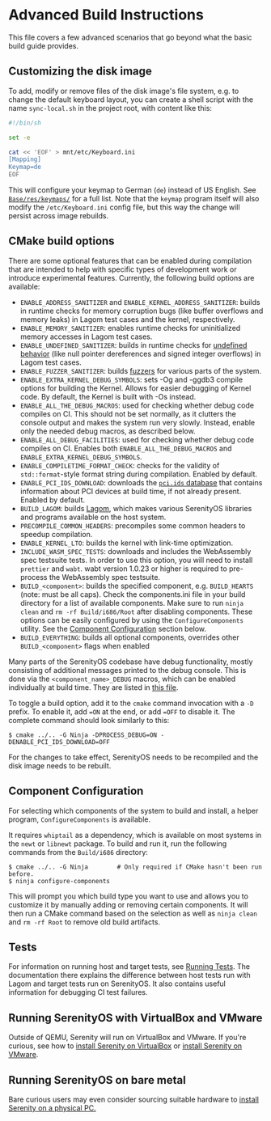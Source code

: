# Advanced Build Instructions

This file covers a few advanced scenarios that go beyond what the basic build guide provides.

## Customizing the disk image

To add, modify or remove files of the disk image's file system, e.g. to change the default keyboard layout, you can create a shell script with the name `sync-local.sh` in the project root, with content like this:

```sh
#!/bin/sh

set -e

cat << 'EOF' > mnt/etc/Keyboard.ini
[Mapping]
Keymap=de
EOF
```

This will configure your keymap to German (`de`) instead of US English. See [`Base/res/keymaps/`](../Base/res/keymaps/) for a full list. Note that the `keymap` program itself will also modify the `/etc/Keyboard.ini` config file, but this way the change will persist across image rebuilds.

## CMake build options

There are some optional features that can be enabled during compilation that are intended to help with specific types of development work or introduce experimental features. Currently, the following build options are available:
- `ENABLE_ADDRESS_SANITIZER` and `ENABLE_KERNEL_ADDRESS_SANITIZER`: builds in runtime checks for memory corruption bugs (like buffer overflows and memory leaks) in Lagom test cases and the kernel, respectively.
- `ENABLE_MEMORY_SANITIZER`: enables runtime checks for uninitialized memory accesses in Lagom test cases.
- `ENABLE_UNDEFINED_SANITIZER`: builds in runtime checks for [undefined behavior](https://en.wikipedia.org/wiki/Undefined_behavior) (like null pointer dereferences and signed integer overflows) in Lagom test cases.
- `ENABLE_FUZZER_SANITIZER`: builds [fuzzers](https://en.wikipedia.org/wiki/Fuzzing) for various parts of the system.
- `ENABLE_EXTRA_KERNEL_DEBUG_SYMBOLS`: sets -Og and -ggdb3 compile options for building the Kernel. Allows for easier debugging of Kernel code. By default, the Kernel is built with -Os instead.
- `ENABLE_ALL_THE_DEBUG_MACROS`: used for checking whether debug code compiles on CI. This should not be set normally, as it clutters the console output and makes the system run very slowly. Instead, enable only the needed debug macros, as described below.
- `ENABLE_ALL_DEBUG_FACILITIES`: used for checking whether debug code compiles on CI. Enables both `ENABLE_ALL_THE_DEBUG_MACROS` and `ENABLE_EXTRA_KERNEL_DEBUG_SYMBOLS`.
- `ENABLE_COMPILETIME_FORMAT_CHECK`: checks for the validity of `std::format`-style format string during compilation. Enabled by default.
- `ENABLE_PCI_IDS_DOWNLOAD`: downloads the [`pci.ids` database](https://pci-ids.ucw.cz/) that contains information about PCI devices at build time, if not already present. Enabled by default.
- `BUILD_LAGOM`: builds [Lagom](../Meta/Lagom/ReadMe.md), which makes various SerenityOS libraries and programs available on the host system.
- `PRECOMPILE_COMMON_HEADERS`: precompiles some common headers to speedup compilation.
- `ENABLE_KERNEL_LTO`: builds the kernel with link-time optimization.
- `INCLUDE_WASM_SPEC_TESTS`: downloads and includes the WebAssembly spec testsuite tests. In order to use this option, you will need to install `prettier` and `wabt`. wabt version 1.0.23 or higher is required to pre-process the WebAssembly spec testsuite.
- `BUILD_<component>`: builds the specified component, e.g. `BUILD_HEARTS` (note: must be all caps). Check the components.ini file in your build directory for a list of available components. Make sure to run `ninja clean` and `rm -rf Build/i686/Root` after disabling components. These options can be easily configured by using the `ConfigureComponents` utility. See the [Component Configuration](#component-configuration) section below.
- `BUILD_EVERYTHING`: builds all optional components, overrides other `BUILD_<component>` flags when enabled

Many parts of the SerenityOS codebase have debug functionality, mostly consisting of additional messages printed to the debug console. This is done via the `<component_name>_DEBUG` macros, which can be enabled individually at build time. They are listed in [this file](../Meta/CMake/all_the_debug_macros.cmake).

To toggle a build option, add it to the `cmake` command invocation with a `-D` prefix. To enable it, add `=ON` at the end, or add `=OFF` to disable it. The complete command should look similarly to this:

```console
$ cmake ../.. -G Ninja -DPROCESS_DEBUG=ON -DENABLE_PCI_IDS_DOWNLOAD=OFF
```

For the changes to take effect, SerenityOS needs to be recompiled and the disk image needs to be rebuilt.

## Component Configuration

For selecting which components of the system to build and install, a helper program, `ConfigureComponents` is available.

It requires `whiptail` as a dependency, which is available on most systems in the `newt` or `libnewt` package. To build and run it, run the following commands from the `Build/i686` directory:
```console
$ cmake ../.. -G Ninja        # Only required if CMake hasn't been run before.
$ ninja configure-components
```

This will prompt you which build type you want to use and allows you to customize it by manually adding or removing certain components. It will then run a CMake command based on the selection as well as `ninja clean` and `rm -rf Root` to remove old build artifacts.

## Tests

For information on running host and target tests, see [Running Tests](RunningTests.md). The documentation there explains the difference between host tests run with Lagom and
target tests run on SerenityOS. It also contains useful information for debugging CI test failures.

## Running SerenityOS with VirtualBox and VMware

Outside of QEMU, Serenity will run on VirtualBox and VMware. If you're curious, see how to [install Serenity on VirtualBox](VirtualBox.md) or [install Serenity on VMware](VMware.md).

## Running SerenityOS on bare metal

Bare curious users may even consider sourcing suitable hardware to [install Serenity on a physical PC.](BareMetalInstallation.md)
